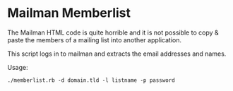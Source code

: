 Mailman Memberlist
==============

The Mailman HTML code is quite horrible and it is not possible to copy & paste the members of a mailing list into another application.

This script logs in to mailman and extracts the email addresses and names.

Usage:

    ./memberlist.rb -d domain.tld -l listname -p password
